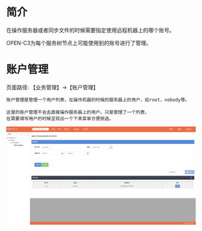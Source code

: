 # 简介

在操作服务器或者同步文件的时候需要指定使用远程机器上的哪个账号。

OPEN-C3为每个服务树节点上可能使用到的账号进行了管理。

# 账户管理

页面路径: 【业务管理】->【账户管理】

```
账户管理是管理一个用户列表，在操作机器的时候的服务器上的用户，如root，nobody等。

这里的账户管理不会去直接操作服务器上的用户。只是管理了一个列表，
在需要填写用户的时候呈现出一个下来菜单方便挑选。
```

![账户管理](/账户管理/images/账户管理.png)